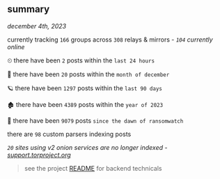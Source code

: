 
## summary
_december 4th, 2023_

currently tracking `166` groups across `308` relays & mirrors - _`104` currently online_

⏲ there have been `2` posts within the `last 24 hours`

🦈 there have been `20` posts within the `month of december`

🪐 there have been `1297` posts within the `last 90 days`

🏚 there have been `4389` posts within the `year of 2023`

🦕 there have been `9079` posts `since the dawn of ransomwatch`

there are `98` custom parsers indexing posts

_`20` sites using v2 onion services are no longer indexed - [support.torproject.org](https://support.torproject.org/onionservices/v2-deprecation/)_

> see the project [README](https://github.com/joshhighet/ransomwatch#ransomwatch--) for backend technicals
